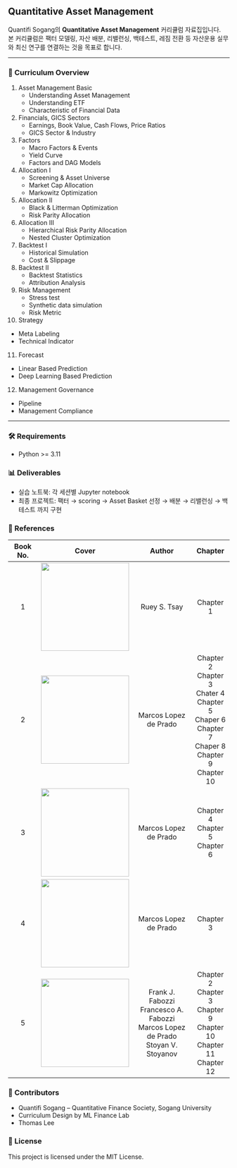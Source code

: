 ## Quantitative Asset Management

Quantifi Sogang의 **Quantitative Asset Management** 커리큘럼 자료집입니다.  
본 커리큘럼은 팩터 모델링, 자산 배분, 리밸런싱, 백테스트, 레짐 전환 등 자산운용 실무와 최신 연구를 연결하는 것을 목표로 합니다.

---

### 📌 Curriculum Overview

1. Asset Management Basic
   - Understanding Asset Management
   - Understanding ETF
   - Characteristic of Financial Data
2. Financials, GICS Sectors
   - Earnings, Book Value, Cash Flows, Price Ratios
   - GICS Sector & Industry
3. Factors
   - Macro Factors & Events
   - Yield Curve
   - Factors and DAG Models
4. Allocation I
   - Screening & Asset Universe
   - Market Cap Allocation
   - Markowitz Optimization
5. Allocation II
   - Black & Litterman Optimization
   - Risk Parity Allocation
6. Allocation III
   - Hierarchical Risk Parity Allocation
   - Nested Cluster Optimization
7. Backtest I
   - Historical Simulation
   - Cost & Slippage
8. Backtest II
   - Backtest Statistics
   - Attribution Analysis
9. Risk Management
   - Stress test
   - Synthetic data simulation
   - Risk Metric
10. Strategy
   - Meta Labeling
   - Technical Indicator
11. Forecast
   - Linear Based Prediction
   - Deep Learning Based Prediction
12. Management Governance
   - Pipeline
   - Management Compliance
---

### 🛠 Requirements

- Python >= 3.11

### 📊 Deliverables
- 실습 노트북: 각 세션별 Jupyter notebook
- 최종 프로젝트: 팩터 → scoring → Asset Basket 선정 → 배분 → 리밸런싱 → 백테스트 까지 구현

### 📖 References

| Book No. |                                                     Cover                                                      |                          Author                           |                                                             Chapter                                                             |
|:--------:|:--------------------------------------------------------------------------------------------------------------:|:---------------------------------------------------------:|:-------------------------------------------------------------------------------------------------------------------------------:|
|    1     |       <img src="https://m.media-amazon.com/images/I/51QUISVidoL._AC_UF1000,1000_QL80_.jpg" width="200"/>       |                       Ruey S. Tsay                        |                                                            Chapter 1                                                            |
|    2     |     <img src="https://media.wiley.com/product_data/coverImage300/89/11194820/1119482089.jpg" width="200"/>     |                   Marcos Lopez de Prado                   | Chapter 2 <br> Chapter 3 <br> Chater 4 <br> Chapter 5 <br> Chaper 6 <br> Chapter 7 <br> Chaper 8 <br> Chapter 9 <br> Chapter 10 |
|    3     |<img src="https://m.media-amazon.com/images/I/61c7vtrk5-L._AC_UF350,350_QL50_.jpg" width="200"/>|                   Marcos Lopez de Prado                   |                                             Chapter 4 <br> Chapter 5 <br> Chapter 6                                             |
|    4     |<img src="https://m.media-amazon.com/images/I/61F9gUaZUVL._AC_UF1000,1000_QL80_.jpg" width="200"/>|                   Marcos Lopez de Prado                   |                                                            Chapter 3                                                            |
|    5|<img src="https://image.aladin.co.kr/product/24925/75/cover500/9811222932_2.jpg" width="200"/> |Frank J. Fabozzi <br> Francesco A. Fabozzi <br> Marcos Lopez de Prado <br> Stoyan V. Stoyanov | Chapter 2 <br> Chapter 3 <br> Chapter 9 <br> Chapter 10 <br> Chapter 11 <br> Chapter 12 |

### 👥 Contributors

- Quantifi Sogang – Quantitative Finance Society, Sogang University
- Curriculum Design by ML Finance Lab 
- Thomas Lee

### 📜 License

This project is licensed under the MIT License.